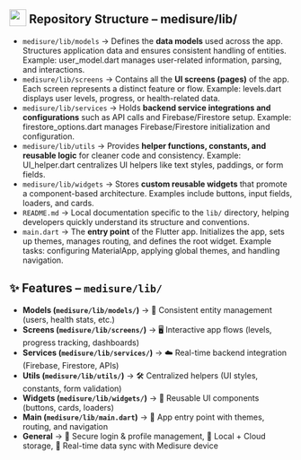 ## <img src="https://github.com/user-attachments/assets/f3dcee8e-e008-457a-97fb-d3848b425713" height="30px" style="vertical-align:text-bottom;"> Repository Structure – medisure/lib/

- `medisure/lib/models` → Defines the **data models** used across the app. Structures application data and ensures consistent handling of entities. Example: user_model.dart manages user-related information, parsing, and interactions.  
- `medisure/lib/screens` → Contains all the **UI screens (pages)** of the app. Each screen represents a distinct feature or flow. Example: levels.dart displays user levels, progress, or health-related data.  
- `medisure/lib/services` → Holds **backend service integrations and configurations** such as API calls and Firebase/Firestore setup. Example: firestore_options.dart manages Firebase/Firestore initialization and configuration.  
- `medisure/lib/utils` → Provides **helper functions, constants, and reusable logic** for cleaner code and consistency. Example: UI_helper.dart centralizes UI helpers like text styles, paddings, or form fields.  
- `medisure/lib/widgets` → Stores **custom reusable widgets** that promote a component-based architecture. Examples include buttons, input fields, loaders, and cards.  
- `README.md` → Local documentation specific to the `lib/` directory, helping developers quickly understand its structure and conventions.  
- `main.dart` → The **entry point** of the Flutter app. Initializes the app, sets up themes, manages routing, and defines the root widget. Example tasks: configuring MaterialApp, applying global themes, and handling navigation.  

## ✨ Features – `medisure/lib/`

- **Models (`medisure/lib/models/`)** → 📑 Consistent entity management (users, health stats, etc.)  
- **Screens (`medisure/lib/screens/`)** → 🖥️ Interactive app flows (levels, progress tracking, dashboards)  
- **Services (`medisure/lib/services/`)** → ☁️ Real-time backend integration (Firebase, Firestore, APIs)  
- **Utils (`medisure/lib/utils/`)** → 🛠️ Centralized helpers (UI styles, constants, form validation)  
- **Widgets (`medisure/lib/widgets/`)** → 🎨 Reusable UI components (buttons, cards, loaders)  
- **Main (`medisure/lib/main.dart`)** → 🚀 App entry point with themes, routing, and navigation  
- **General** → 🔐 Secure login & profile management, 💾 Local + Cloud storage, 🔗 Real-time data sync with Medisure device  
